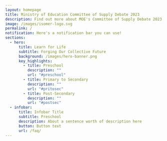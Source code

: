 ```yaml
---
layout: homepage
title: Ministry of Education Committee of Supply Debate 2023
description: Find out more about MOE's Committee of Supply Debate 2023 announcements here!
image: /images/isomer-logo.svg
permalink: /
notification: Here's a notification bar you can use!
sections:
  - hero:
      title: Learn for Life
      subtitle: Forging Our Collective Future
      background: /images/hero-banner.png
      key_highlights:
        - title: Preschool
          description: ""
          url: "#preschool"
        - title: Primary to Secondary
          description: ""
          url: "#pritosec"
        - title: Post-Secondary
          description: ""
          url: "#postsec"
  - infobar:
      title: Infobar Title
      subtitle: Preschool
      description: About a sentence worth of description here
      button: Button text
      url: /faq/
---
```

